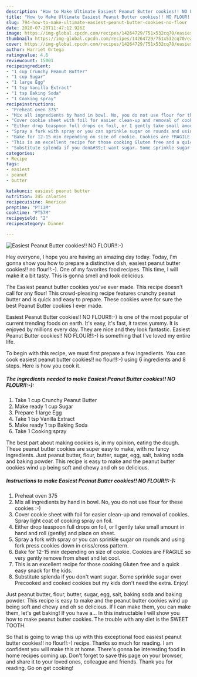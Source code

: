 ```yaml
---
description: "How to Make Ultimate Easiest Peanut Butter cookies!! NO FLOUR!!:-)"
title: "How to Make Ultimate Easiest Peanut Butter cookies!! NO FLOUR!!:-)"
slug: 794-how-to-make-ultimate-easiest-peanut-butter-cookies-no-flour
date: 2020-07-20T11:47:12.926Z
image: https://img-global.cpcdn.com/recipes/14264729/751x532cq70/easiest-peanut-butter-cookies-no-flour-recipe-main-photo.jpg
thumbnail: https://img-global.cpcdn.com/recipes/14264729/751x532cq70/easiest-peanut-butter-cookies-no-flour-recipe-main-photo.jpg
cover: https://img-global.cpcdn.com/recipes/14264729/751x532cq70/easiest-peanut-butter-cookies-no-flour-recipe-main-photo.jpg
author: Harriet Ortega
ratingvalue: 4.6
reviewcount: 15001
recipeingredient:
- "1 cup Crunchy Peanut Butter"
- "1 cup Sugar"
- "1 large Egg"
- "1 tsp Vanilla Extract"
- "1 tsp Baking Soda"
- "1 Cooking spray"
recipeinstructions:
- "Preheat oven 375"
- "Mix all ingredients by hand in bowl. No, you do not use flour for these cookies :-)"
- "Cover cookie sheet with foil for easier clean-up and removal of cookies. Spray light coat of cooking spray on foil."
- "Either drop teaspoon full drops on foil, or I gently take small amount in hand and roll (gently) and place on sheet."
- "Spray a fork with spray or you can sprinkle sugar on rounds and using fork press cookies down in criss/cross pattern."
- "Bake for 12-15 min depending on size of cookie. Cookies are FRAGILE so very gently remove from sheet and let cool."
- "This is an excellent recipe for those cooking Gluten free and a quick easy snack for the kids."
- "Substitute splenda if you don&#39;t want sugar. Some sprinkle sugar over Precooked and cooked cookies but my kids don&#39;t need the extra. Enjoy!"
categories:
- Recipe
tags:
- easiest
- peanut
- butter

katakunci: easiest peanut butter 
nutrition: 245 calories
recipecuisine: American
preptime: "PT13M"
cooktime: "PT57M"
recipeyield: "2"
recipecategory: Dinner

---
```



![Easiest Peanut Butter cookies!! NO FLOUR!!:-)](https://img-global.cpcdn.com/recipes/14264729/751x532cq70/easiest-peanut-butter-cookies-no-flour-recipe-main-photo.jpg)

Hey everyone, I hope you are having an amazing day today. Today, I'm gonna show you how to prepare a distinctive dish, easiest peanut butter cookies!! no flour!!:-). One of my favorites food recipes. This time, I will make it a bit tasty. This is gonna smell and look delicious.

The Easiest peanut butter cookies you&#39;ve ever made. This recipe doesn&#39;t call for any flour! This crowd-pleasing recipe features crunchy peanut butter and is quick and easy to prepare. These cookies were for sure the best Peanut Butter cookies I ever made.

Easiest Peanut Butter cookies!! NO FLOUR!!:-) is one of the most popular of current trending foods on earth. It's easy, it's fast, it tastes yummy. It is enjoyed by millions every day. They are nice and they look fantastic. Easiest Peanut Butter cookies!! NO FLOUR!!:-) is something that I've loved my entire life.


To begin with this recipe, we must first prepare a few ingredients. You can cook easiest peanut butter cookies!! no flour!!:-) using 6 ingredients and 8 steps. Here is how you cook it.

<!--inarticleads1-->

##### The ingredients needed to make Easiest Peanut Butter cookies!! NO FLOUR!!:-):

1. Take 1 cup Crunchy Peanut Butter
1. Make ready 1 cup Sugar
1. Prepare 1 large Egg
1. Take 1 tsp Vanilla Extract
1. Make ready 1 tsp Baking Soda
1. Take 1 Cooking spray


The best part about making cookies is, in my opinion, eating the dough. These peanut butter cookies are super easy to make, with no fancy ingredients. Just peanut butter, flour, butter, sugar, egg, salt, baking soda and baking powder. This recipe is easy to make and the peanut butter cookies wind up being soft and chewy and oh so delicious. 

<!--inarticleads2-->

##### Instructions to make Easiest Peanut Butter cookies!! NO FLOUR!!:-):

1. Preheat oven 375
1. Mix all ingredients by hand in bowl. No, you do not use flour for these cookies :-)
1. Cover cookie sheet with foil for easier clean-up and removal of cookies. Spray light coat of cooking spray on foil.
1. Either drop teaspoon full drops on foil, or I gently take small amount in hand and roll (gently) and place on sheet.
1. Spray a fork with spray or you can sprinkle sugar on rounds and using fork press cookies down in criss/cross pattern.
1. Bake for 12-15 min depending on size of cookie. Cookies are FRAGILE so very gently remove from sheet and let cool.
1. This is an excellent recipe for those cooking Gluten free and a quick easy snack for the kids.
1. Substitute splenda if you don&#39;t want sugar. Some sprinkle sugar over Precooked and cooked cookies but my kids don&#39;t need the extra. Enjoy!


Just peanut butter, flour, butter, sugar, egg, salt, baking soda and baking powder. This recipe is easy to make and the peanut butter cookies wind up being soft and chewy and oh so delicious. If I can make them, you can make them, let&#39;s get baking! If you have a… In this instructable I will show you how to make peanut butter cookies. The trouble with any diet is the SWEET TOOTH. 

So that is going to wrap this up with this exceptional food easiest peanut butter cookies!! no flour!!:-) recipe. Thanks so much for reading. I am confident you will make this at home. There's gonna be interesting food in home recipes coming up. Don't forget to save this page on your browser, and share it to your loved ones, colleague and friends. Thank you for reading. Go on get cooking!
